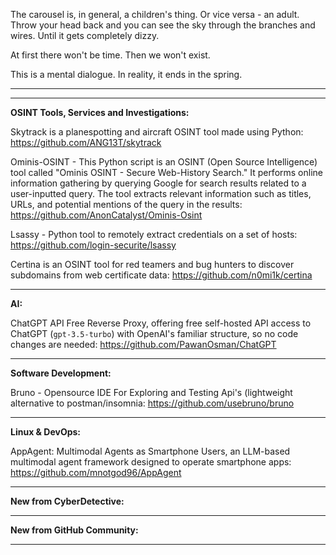 
The carousel is, in general, a children's thing. Or vice versa - an adult. Throw your head back and you can see the sky through the branches and wires. Until it gets completely dizzy.

At first there won't be time. Then we won't exist.

This is a mental dialogue. In reality, it ends in the spring.

----



----

**OSINT Tools, Services and Investigations:**

Skytrack is a planespotting and aircraft OSINT tool made using Python: https://github.com/ANG13T/skytrack

Ominis-OSINT - This Python script is an OSINT (Open Source Intelligence) tool called "Ominis OSINT - Secure Web-History Search." It performs online information gathering by querying Google for search results related to a user-inputted query. The tool extracts relevant information such as titles, URLs, and potential mentions of the query in the results: https://github.com/AnonCatalyst/Ominis-Osint

Lsassy - Python tool to remotely extract credentials on a set of hosts: https://github.com/login-securite/lsassy

Certina is an OSINT tool for red teamers and bug hunters to discover subdomains from web certificate data: https://github.com/n0mi1k/certina

----

**AI:**

ChatGPT API Free Reverse Proxy, offering free self-hosted API access to ChatGPT (`gpt-3.5-turbo`) with OpenAI's familiar structure, so no code changes are needed: https://github.com/PawanOsman/ChatGPT

---

**Software Development:**

Bruno - Opensource IDE For Exploring and Testing Api's (lightweight alternative to postman/insomnia: https://github.com/usebruno/bruno

----

**Linux & DevOps:**

AppAgent: Multimodal Agents as Smartphone Users, an LLM-based multimodal agent framework designed to operate smartphone apps: https://github.com/mnotgod96/AppAgent

----

**New from CyberDetective:**



----

**New from GitHub Community:**



----

